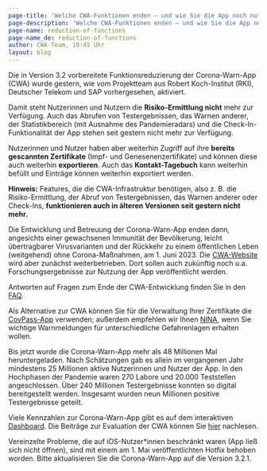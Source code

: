 ```yaml
---
page-title: 'Welche CWA-Funktionen enden – und wie Sie die App noch nutzen können'
page-description: 'Welche CWA-Funktionen enden – und wie Sie die App noch nutzen können'
page-name: reduction-of-functions
page-name_de: reduction-of-functions
author: CWA-Team, 10:45 Uhr
layout: blog
---
```


Die in Version 3.2 vorbereitete Funktionsreduzierung der Corona-Warn-App (CWA) wurde gestern, wie vom Projektteam aus Robert Koch-Institut (RKI), Deutscher Telekom und SAP vorhergesehen, aktiviert.

Damit steht Nutzerinnen und Nutzern die **Risiko-Ermittlung nicht** mehr zur Verfügung. Auch das Abrufen von Testergebnissen, das Warnen anderer, der Statistikbereich (mit Ausnahme des Pandemieradars) und die Check-In-Funktionalität der App stehen seit gestern nicht mehr zur Verfügung.

Nutzerinnen und Nutzer haben aber weiterhin Zugriff auf ihre **bereits gescannten Zertifikate** (Impf- und Genesenenzertifikate) und können diese auch weiterhin **exportieren**. Auch das **Kontakt-Tagebuch** kann weiterhin befüllt und Einträge können weiterhin exportiert werden.

<!-- overview -->

**Hinweis:** Features, die die CWA-Infrastruktur benötigen, also z.&nbsp;B. die Risiko-Ermittlung, der Abruf von Testergebnissen, das Warnen anderer oder Check-Ins, **funktionieren auch in älteren Versionen seit gestern nicht mehr.**

Die Entwicklung und Betreuung der Corona-Warn-App enden dann, angesichts einer gewachsenen Immunität der Bevölkerung, leicht übertragbarer Virusvarianten und der Rückkehr zu einem öffentlichen Leben (weitgehend) ohne Corona-Maßnahmen, am 1. Juni 2023. Die [CWA-Website](../../) wird aber zunächst weiterbetrieben. Dort sollen auch zukünftig noch u.a. Forschungsergebnisse zur Nutzung der App veröffentlicht werden.

Antworten auf Fragen zum Ende der CWA-Entwicklung finden Sie in den [FAQ](../../faq/results/#ramp_down).

Als Alternative zur CWA können Sie für die Verwaltung Ihrer Zertifikate die [CovPass-App](https://digitaler-impfnachweis-app.de) verwenden; außerdem empfehlen wir Ihnen [NINA](https://bbk.bund.de/DE/Warnung-Vorsorge/Warn-App-NINA/warn-app-nina_node.html), wenn Sie wichtige Warnmeldungen für unterschiedliche Gefahrenlagen erhalten wollen.

Bis jetzt wurde die Corona-Warn-App mehr als 48 Millionen Mal heruntergeladen. Nach Schätzungen gab es allein im vergangenen Jahr mindestens 25 Millionen aktive Nutzerinnen und Nutzer der App. In den Hochphasen der Pandemie waren 270 Labore und 20.000 Teststellen angeschlossen. Über 240 Millionen Testergebnisse konnten so digital bereitgestellt werden. Insgesamt wurden neun Millionen positive Testergebnisse geteilt.

Viele Kennzahlen zur Corona-Warn-App gibt es auf dem interaktiven [Dashboard](../../analysis). Die Beiträge zur Evaluation der CWA können Sie [hier](../../science/) nachlesen.

Vereinzelte Probleme, die auf iOS-Nutzer*innen beschränkt waren (App ließ sich nicht öffnen), sind mit einem am 1. Mai veröffentlichten Hotfix behoben worden. Bitte aktualisieren Sie die Corona-Warn-App auf die Version 3.2.1.